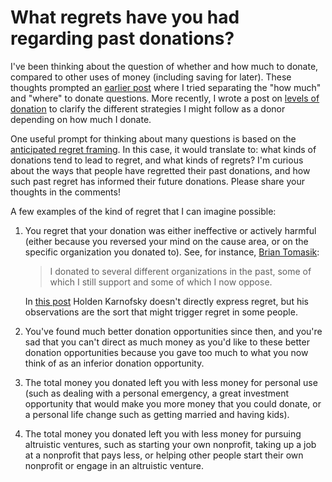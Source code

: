 # What regrets have you had regarding past donations?

I've been thinking about the question of whether and how much to
donate, compared to other uses of money (including saving for
later). These thoughts prompted an [earlier
post](https://forum.effectivealtruism.org/posts/4R5f4ntM6t3GLoLTw/donor-strategies-for-separating-how-much-from-where-to)
where I tried separating the "how much" and "where" to donate
questions. More recently, I wrote a post on [levels of
donation](https://forum.effectivealtruism.org/posts/F4DxPrfmnEtEwhPJu/levels-of-donation)
to clarify the different strategies I might follow as a donor
depending on how much I donate.

One useful prompt for thinking about many questions is based on the
[anticipated regret
framing](https://en.wikipedia.org/wiki/Regret_(decision_theory)). In
this case, it would translate to: what kinds of donations tend to lead
to regret, and what kinds of regrets? I'm curious about the ways that
people have regretted their past donations, and how such past regret
has informed their future donations. Please share your thoughts in the
comments!

A few examples of the kind of regret that I can imagine possible:

1. You regret that your donation was either ineffective or actively
   harmful (either because you reversed your mind on the cause area, or
   on the specific organization you donated to). See, for instance, [Brian Tomasik](https://reducing-suffering.org/my-donations-past-and-present/):  

   > I donated to several different organizations in the past, some of
   > which I still support and some of which I now oppose.

   In [this
   post](https://blog.givewell.org/2007/01/27/the-three-fs-food-friendz-and-figuring-out-how-to-improve-the-world/)
   Holden Karnofsky doesn't directly express regret, but his
   observations are the sort that might trigger regret in some people.

2. You've found much better donation opportunities since then, and
   you're sad that you can't direct as much money as you'd like to these
   better donation opportunities because you gave too much to what you
   now think of as an inferior donation opportunity.
3. The total money you donated left you with less money for personal
   use (such as dealing with a personal emergency, a great investment
   opportunity that would make you more money that you could donate,
   or a personal life change such as getting married and having kids).
4. The total money you donated left you with less money for pursuing
   altruistic ventures, such as starting your own nonprofit, taking up
   a job at a nonprofit that pays less, or helping other people start
   their own nonprofit or engage in an altruistic venture.
